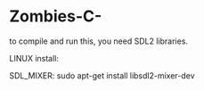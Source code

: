 # Zombies-C-

to compile and run this, you need SDL2 libraries. 

LINUX install:

SDL_MIXER:  sudo apt-get install libsdl2-mixer-dev
